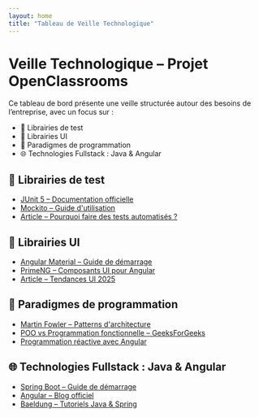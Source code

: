 ```yaml
---
layout: home
title: "Tableau de Veille Technologique"
---
```


# Veille Technologique – Projet OpenClassrooms

Ce tableau de bord présente une veille structurée autour des besoins de l’entreprise, avec un focus sur :

- 🔬 Librairies de test
- 🎨 Librairies UI
- 🧠 Paradigmes de programmation
- 🌐 Technologies Fullstack : Java & Angular

## 🔬 Librairies de test

- [JUnit 5 – Documentation officielle](https://junit.org/junit5/docs/current/user-guide/)
- [Mockito – Guide d'utilisation](https://site.mockito.org/)
- [Article – Pourquoi faire des tests automatisés ?](https://www.softwaretestinghelp.com/why-automated-testing/)

## 🎨 Librairies UI

- [Angular Material – Guide de démarrage](https://material.angular.io/guide/getting-started)
- [PrimeNG – Composants UI pour Angular](https://www.primefaces.org/primeng/)
- [Article – Tendances UI 2025](https://uxdesign.cc/)

## 🧠 Paradigmes de programmation

- [Martin Fowler – Patterns d'architecture](https://martinfowler.com/articles/)
- [POO vs Programmation fonctionnelle – GeeksForGeeks](https://www.geeksforgeeks.org/oop-vs-functional-programming/)
- [Programmation réactive avec Angular](https://blog.angular-university.io/angular-reactive-programming-rxjs/)

## 🌐 Technologies Fullstack : Java & Angular

- [Spring Boot – Guide de démarrage](https://spring.io/guides/gs/spring-boot/)
- [Angular – Blog officiel](https://blog.angular.io/)
- [Baeldung – Tutoriels Java & Spring](https://www.baeldung.com/)
